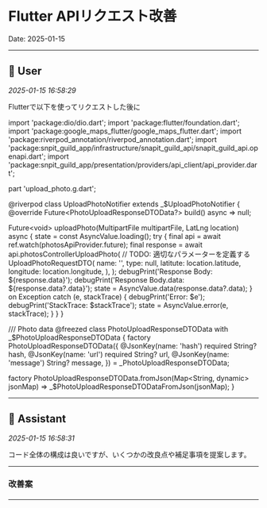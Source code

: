 # Flutter APIリクエスト改善

Date: 2025-01-15

---

## 👤 User
*2025-01-15 16:58:29*

Flutterで以下を使ってリクエストした後に

import 'package:dio/dio.dart';
import 'package:flutter/foundation.dart';
import 'package:google_maps_flutter/google_maps_flutter.dart';
import 'package:riverpod_annotation/riverpod_annotation.dart';
import 'package:snpit_guild_app/infrastructure/snapit_guild_api/snapit_guild_api.openapi.dart';
import 'package:snpit_guild_app/presentation/providers/api_client/api_provider.dart';

part 'upload_photo.g.dart';

@riverpod
class UploadPhotoNotifier extends _$UploadPhotoNotifier {
  @override
  Future&lt;PhotoUploadResponseDTOData?&gt; build() async =&gt; null;

  Future&lt;void&gt; uploadPhoto(MultipartFile multipartFile, LatLng location) async {
    state = const AsyncValue.loading();
    try {
      final api = await ref.watch(photosApiProvider.future);
      final response = await api.photosControllerUploadPhoto(
        // TODO: 適切なパラメーターを定義する
        UploadPhotoRequestDTO(
          name: '',
          type: null,
          latitute: location.latitude,
          longitude: location.longitude,
        ),
      );
      debugPrint('Response Body: ${response.data}');
      debugPrint('Response Body.data: ${response.data?.data}');
      state = AsyncValue.data(response.data?.data);
    } on Exception catch (e, stackTrace) {
      debugPrint('Error: $e');
      debugPrint('StackTrace: $stackTrace');
      state = AsyncValue.error(e, stackTrace);
    }
  }
}

/// Photo data
@freezed
class PhotoUploadResponseDTOData with _$PhotoUploadResponseDTOData {
  factory PhotoUploadResponseDTOData({
    @JsonKey(name: 'hash') required String? hash,
    @JsonKey(name: 'url') required String? url,
    @JsonKey(name: 'message') String? message,
  }) = _PhotoUploadResponseDTOData;

  factory PhotoUploadResponseDTOData.fromJson(Map&lt;String, dynamic&gt; jsonMap) =&gt;
      _$PhotoUploadResponseDTODataFromJson(jsonMap);
}

---

## 🤖 Assistant
*2025-01-15 16:58:31*

コード全体の構成は良いですが、いくつかの改良点や補足事項を提案します。

---

### 改善案

####

---
